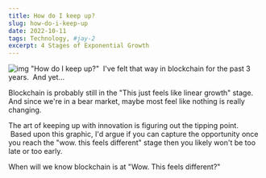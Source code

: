 ```yaml
---
title: How do I keep up?
slug: how-do-i-keep-up
date: 2022-10-11
tags: Technology, #jay-2
excerpt: 4 Stages of Exponential Growth
---
```


![img](https://s3.eu-west-1.amazonaws.com/media.socialchamp.io/users/631ce18ae12f5b7e27da4c25/posts/images/SuBGYW3Ak.jpeg)
"How do I keep up?"  I've felt that way in blockchain for the past 3 years.  And yet...

Blockchain is probably still in the "This just feels like linear growth" stage. And since we're in a bear market, maybe most feel like nothing is really changing.

The art of keeping up with innovation is figuring out the tipping point.  Based upon this graphic, I'd argue if you can capture the opportunity once you reach the "wow. this feels different" stage then you likely won't be too late or too early.

When will we know blockchain is at "Wow. This feels different?"
